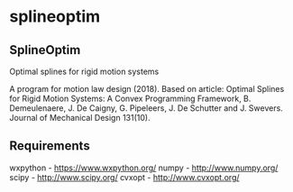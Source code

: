 # splineoptim
SplineOptim
------------
Optimal splines for rigid motion systems

A program for motion law design (2018).
Based on article: Optimal Splines for Rigid Motion Systems: A Convex Programming Framework,
B. Demeulenaere, J. De Caigny, G. Pipeleers, J. De Schutter and J. Swevers.
Journal of Mechanical Design 131(10).

Requirements
------------
wxpython - https://www.wxpython.org/
numpy - http://www.numpy.org/
scipy - http://www.scipy.org/
cvxopt - http://www.cvxopt.org/
